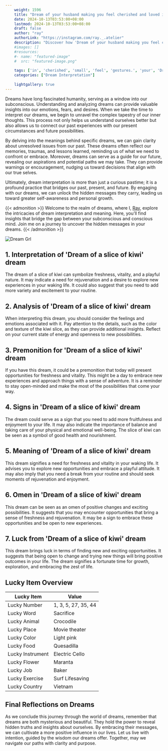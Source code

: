 ```yaml
---
    weight: 1596
    title: "Dream of your husband making you feel cherished and loved in small gestures."  # Assuming 'title' column exists
    date: 2024-10-13T03:53:00+08:00
    lastmod: 2024-10-13T03:53:00+08:00
    draft: false
    author: "ray"
    authorLink: "https://instagram.com/ray._.atelier"
    description: "Discover how 'Dream of your husband making you feel cherished and loved in small gestures.' can interpret your future and uncover its significant meanings in your life."
    #images: []
    #resources:
    #- name: "featured-image"
    #  src: "featured-image.png"
    
    tags: ['in', 'cherished', 'small', 'feel', 'gestures.', 'your', 'Dream', 'husband', 'making', 'and', 'loved', 'of', 'you']
    categories: ["Dream Interpretation"]
    
    lightgallery: true
---
```

    
Dreams have long fascinated humanity, serving as a window into our subconscious. Understanding and analyzing dreams can provide valuable insights into our emotions, fears, and desires. When we take the time to interpret our dreams, we begin to unravel the complex tapestry of our inner thoughts. This process not only helps us understand ourselves better but also allows us to connect our past experiences with our present circumstances and future possibilities.

By delving into the meanings behind specific dreams, we can gain clarity about unresolved issues from our past. These dreams often reflect our memories, traumas, and lessons learned, reminding us of what we need to confront or embrace. Moreover, dreams can serve as a guide for our future, revealing our aspirations and potential paths we may take. They can provide warnings or encouragement, nudging us toward decisions that align with our true selves.

Ultimately, dream interpretation is more than just a curious pastime; it is a profound practice that bridges our past, present, and future. By engaging with our dreams, we can unlock the hidden messages they carry, leading us toward greater self-awareness and personal growth.

{{< admonition >}}
Welcome to the realm of dreams, where I, [Ray](https://instagram.com/ray._.atelier), explore the intricacies of dream interpretation and meaning. Here, you’ll find insights that bridge the gap between your subconscious and conscious mind. Join me on a journey to uncover the hidden messages in your dreams.
{{< /admonition >}}

![Dream Grl](https://cdn.pixabay.com/photo/2017/11/02/03/35/gothic-2910057_1280.jpg "Dream Grl")

## 1. Interpretation of 'Dream of a slice of kiwi' dream
 The dream of a slice of kiwi can symbolize freshness, vitality, and a playful nature. It may indicate a need for rejuvenation and a desire to explore new experiences in your waking life. It could also suggest that you need to add more variety and excitement to your routine.

## 2. Analysis of 'Dream of a slice of kiwi' dream
 When interpreting this dream, you should consider the feelings and emotions associated with it. Pay attention to the details, such as the color and texture of the kiwi slice, as they can provide additional insights. Reflect on your current state of energy and openness to new possibilities.

## 3. Premonition for 'Dream of a slice of kiwi' dream
 If you have this dream, it could be a premonition that today will present opportunities for freshness and vitality. This might be a day to embrace new experiences and approach things with a sense of adventure. It is a reminder to stay open-minded and make the most of the possibilities that come your way.

## 4. Signs in 'Dream of a slice of kiwi' dream
 The dream could serve as a sign that you need to add more fruitfulness and enjoyment to your life. It may also indicate the importance of balance and taking care of your physical and emotional well-being. The slice of kiwi can be seen as a symbol of good health and nourishment.

## 5. Meaning of 'Dream of a slice of kiwi' dream
 This dream signifies a need for freshness and vitality in your waking life. It advises you to explore new opportunities and embrace a playful attitude. It may also imply that you need a break from your routine and should seek moments of rejuvenation and enjoyment.

## 6. Omen in 'Dream of a slice of kiwi' dream
 This dream can be seen as an omen of positive changes and exciting possibilities. It suggests that you may encounter opportunities that bring a sense of freshness and rejuvenation. It may be a sign to embrace these opportunities and be open to new experiences.

## 7. Luck from 'Dream of a slice of kiwi' dream
 This dream brings luck in terms of finding new and exciting opportunities. It suggests that being open to change and trying new things will bring positive outcomes in your life. The dream signifies a fortunate time for growth, exploration, and embracing the zest of life.

## Lucky Item Overview
| Lucky Item          | Value              |
|---------------|--------------------|
| Lucky Number        | 1, 3, 5, 27, 35, 44  |
| Lucky Word          | Sacrifice |
| Lucky Animal        | Crocodile |
| Lucky Place         | Movie theater     |
| Lucky Color         | Light pink     |
| Lucky Food          | Quesadilla      |
| Lucky Instrument    | Electric Cello |
| Lucky Flower        | Maranta    |
| Lucky Job           | Baker       |
| Lucky Exercise      | Surf Lifesaving  |
| Lucky Country       | Vietnam    |


##  Final Reflections on Dreams

As we conclude this journey through the world of dreams, remember that dreams are both mysterious and beautiful. They hold the power to reveal hidden truths and insights about ourselves. By embracing their messages, we can cultivate a more positive influence in our lives. Let us live with intention, guided by the wisdom our dreams offer. Together, may we navigate our paths with clarity and purpose.

